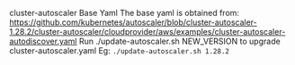 cluster-autoscaler Base Yaml
The base yaml is obtained from:
https://github.com/kubernetes/autoscaler/blob/cluster-autoscaler-1.28.2/cluster-autoscaler/cloudprovider/aws/examples/cluster-autoscaler-autodiscover.yaml
Run ./update-autoscaler.sh NEW_VERSION to upgrade cluster-autoscaler.yaml
Eg: `./update-autoscaler.sh 1.28.2`